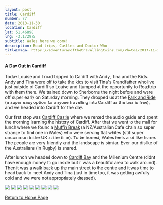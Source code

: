 ```yaml
---
layout: post
title: Cardiff
number: 77
date: 2013-11-30
location: Cardiff
lat: 51.46898
lng: -3.172975
subtitle: Wales here we come!
description: Road trips, Castles and Doctor Who
titleImage: https://adventuresofthetravellingtwins.com/Photos/2013-11-30-Cardiff/cover-min.JPG
---
```


<h4>A Day Out in Cardiff</h4>

Today Louise and I road tripped to Cardiff with Andy, Tina and the Kids. 
Andy and Tina were off to take the kids to visit Tina's Grandfather who live just outside of Cardiff so Louise and I jumped at the opportunity to Roadtrip with them there.
We trained down to Sherborne the night before and were off super early on Saturday morning. They dropped us at the <a target="_blank" href="https://www.cardiff.gov.uk/ENG/resident/Parking-roads-and-travel/parking/park-and-ride/Pages/default.aspx">Park and Ride</a> (a super easy option for anyone travelling into Cardiff as the bus is free), and we headed into Cardiff for the day.

Our first stop was <a target="_blank" href="http://www.cardiffcastle.com/">Cardiff Castle</a> where we rented the audio guide and spent the morning learning the history of Cardiff. 
After that we went to the mall for lunch where we found a <a target="_blank" href="https://stdavidscardiff.com/eat/muffin-break">Muffin Break</a> (a NZ/Australian Cafe chain so super strange to find one in Wales) who were serving flat whites (still super uncommon in the UK at the time). 
To be honest, Wales feels a lot like home. The people are very friendly and the landscape is similar. Even our dislike of the Australians (in Rugby) is shared.

After lunch we headed down to <a target="_blank" href="http://www.cardiffbay.co.uk/">Cardiff Bay</a> and the Millenium Centre (didnt have enough money to go inside but it was a beautiful area to walk around). 
Then it was a walk back up the main street to the centre and it was time to head back to meet Andy and Tina (just in time too, it was getting awfully cold and we were not appropriately dressed).

<img src="https://adventuresofthetravellingtwins.com/Photos/2013-11-30-Cardiff/day11-min.JPG" class="image1">
<img src="https://adventuresofthetravellingtwins.com/Photos/2013-11-30-Cardiff/day12-min.JPG" class="image1">
<img src="https://adventuresofthetravellingtwins.com/Photos/2013-11-30-Cardiff/day13-min.JPG" class="image1">
<img src="https://adventuresofthetravellingtwins.com/Photos/2013-11-30-Cardiff/day14-min.JPG" class="image1">
<img src="https://adventuresofthetravellingtwins.com/Photos/2013-11-30-Cardiff/day15-min.JPG" class="image1">
<img src="https://adventuresofthetravellingtwins.com/Photos/2013-11-30-Cardiff/day16-min.JPG" class="image1">
<img src="https://adventuresofthetravellingtwins.com/Photos/2013-11-30-Cardiff/day17-min.JPG" class="image1">
<img src="https://adventuresofthetravellingtwins.com/Photos/2013-11-30-Cardiff/day18-min.JPG" class="image1">
<img src="https://adventuresofthetravellingtwins.com/Photos/2013-11-30-Cardiff/day19-min.JPG" class="image1">

<a href="https://adventuresofthetravellingtwins.com/">Return to Home Page</a>
